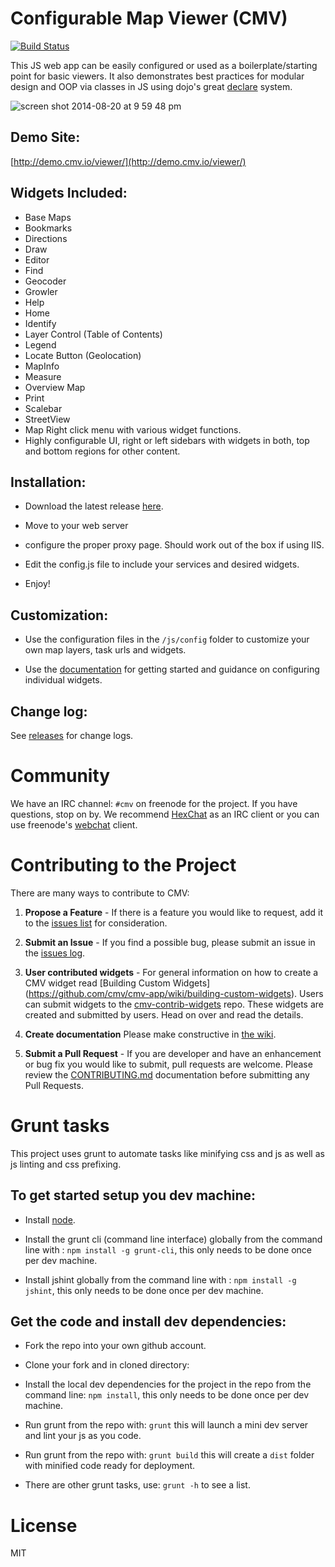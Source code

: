 # Configurable Map Viewer (CMV)

[![Build Status](http://travis-ci.org/cmv/cmv-app.svg?branch=master)](http://travis-ci.org/cmv/cmv-app)

This JS web app can be easily configured or used as a boilerplate/starting point for basic viewers. It also demonstrates best practices for modular design and OOP via classes in JS using dojo's great [declare](http://dojotoolkit.org/reference-guide/1.9/dojo/_base/declare.html) system.

![screen shot 2014-08-20 at 9 59 48 pm](https://cloud.githubusercontent.com/assets/661156/3991302/5aa2e0f2-28df-11e4-94d0-9c813937d933.png)

## Demo Site:
[http://demo.cmv.io/viewer/](http://demo.cmv.io/viewer/)

## Widgets Included:
- Base Maps
- Bookmarks
- Directions
- Draw
- Editor
- Find
- Geocoder
- Growler
- Help
- Home
- Identify
- Layer Control (Table of Contents)
- Legend
- Locate Button (Geolocation)
- MapInfo
- Measure
- Overview Map
- Print
- Scalebar
- StreetView
- Map Right click menu with various widget functions.
- Highly configurable UI, right or left sidebars with widgets in both, top and bottom regions for other content.


## Installation:

- Download the latest release [here](https://github.com/cmv/cmv-app/releases).

- Move to your web server

- configure the proper proxy page. Should work out of the box if using IIS.

- Edit the config.js file to include your services and desired widgets.

- Enjoy!

## Customization:

- Use the configuration files in the `/js/config` folder to customize your own map layers, task urls and widgets.

- Use the [documentation](https://github.com/cmv/cmv-app/wiki) for getting started and guidance on configuring individual widgets.

## Change log:
See [releases](https://github.com/cmv/cmv-app/releases) for change logs.

# Community
We have an IRC channel: `#cmv` on freenode for the project. If you have questions, stop on by. We recommend [HexChat](http://hexchat.github.io) as an IRC client or you can use freenode's [webchat](http://webchat.freenode.net) client.

# Contributing to the Project
There are many ways to contribute to CMV:

1. __Propose a Feature__ - If there is a feature you would like to request, add it to the [issues list](https://github.com/cmv/cmv-app/issues) for consideration.

2. __Submit an Issue__ - If you find a possible bug, please submit an issue in the [issues log](https://github.com/cmv/cmv-app/issues?state=open).

3. __User contributed widgets__ - For general information on how to create a CMV widget read [Building Custom Widgets] (https://github.com/cmv/cmv-app/wiki/building-custom-widgets). Users can submit widgets to the [cmv-contrib-widgets](https://github.com/cmv/cmv-contrib-widgets) repo. These widgets are created and submitted by users. Head on over and read the details.

4. __Create documentation__ Please make constructive in [the wiki](https://github.com/cmv/cmv-app/wiki).

5. __Submit a Pull Request__ - If you are developer and have an enhancement or bug fix you would like to submit, pull requests are welcome. Please review the [CONTRIBUTING.md](CONTRIBUTING.md) documentation before submitting any Pull Requests.

# Grunt tasks
This project uses grunt to automate tasks like minifying css and js as well as js linting and css prefixing.

## To get started setup you dev machine:

- Install [node](http://nodejs.org).

- Install the grunt cli (command line interface) globally from the command line with : `npm install -g grunt-cli`, this only needs to be done once per dev machine.

- Install jshint globally from the command line with : `npm install -g jshint`, this only needs to be done once per dev machine.

## Get the code and install dev dependencies:

- Fork the repo into your own github account.

- Clone your fork and in cloned directory:

- Install the local dev dependencies for the project in the repo from the command line: `npm install`, this only needs to be done once per dev machine.

- Run grunt from the repo with: `grunt` this will launch a mini dev server and lint your js as you code.

- Run grunt from the repo with: `grunt build` this will create a `dist` folder with minified code ready for deployment.

- There are other grunt tasks, use: `grunt -h` to see a list.

# License

MIT

